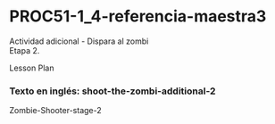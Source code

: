# PROC51-1_4-referencia-maestra3
Actividad adicional - Dispara al zombi  
Etapa 2.  
    
Lesson Plan  
  
### Texto en inglés: shoot-the-zombi-additional-2 
Zombie-Shooter-stage-2